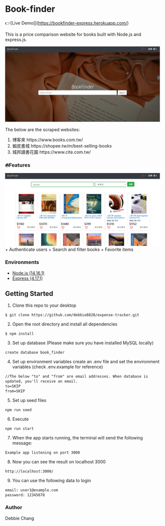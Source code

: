 # Book-finder

:point_right:[Live Demo]](https://bookfinder-express.herokuapp.com/)

This is a price comparison website for books built with Node.js and express.js.

<img alt="homepage" src="https://github.com/debbie8820/book-finder/blob/main/public/img/homepage.jpg">

The below are the scraped websites:
<ol>
<li>博客來 https://www.books.com.tw/</li>
<li>蝦皮書城  https://shopee.tw/m/best-selling-books</li>
<li>城邦讀書花園 https://www.cite.com.tw/ </li>
</ol>

### :fire:Features
<img alt="homepage" src="https://github.com/debbie8820/book-finder/blob/main/public/img/search.jpg">
+ Authenticate users
+ Search and filter books
+ Favorite items

### Environments
* [Node.js (14.16.1)](https://nodejs.org/en/)
* [Express (4.17.1)](https://expressjs.com/zh-tw/)

## Getting Started
1. Clone this repo to your desktop
```
$ git clone https://github.com/debbie8820/expense-tracker.git
```

2. Open the root directory and install all dependencies
```
$ npm install
```

3. Set up database (Please make sure you have installed MySQL locally)
```
create database book_finder
```

4. Set up environment variables
create an .env file and set the environment variables (check .env.example for reference)
```
//The below "to" and "from" are email addresses. When database is updated, you'll receive an email.
to=SKIP 
from=SKIP
```

5. Set up seed files
```
npm run seed
```

6. Execute
```
npm run start
```

7. When the app starts running, the terminal will send the following message:
```
Example app listening on port 3000
```

8. Now you can see the result on localhost 3000
```
http://localhost:3000/
```

9. You can use the following data to login
```
email: user1@example.com
password: 12345678
```

### Author
Debbie Chang

